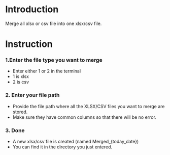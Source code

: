 # Introduction
Merge all xlsx or csv file into one xlsx/csv file.

# Instruction
### 1.Enter the file type you want to merge

- Enter either 1 or 2 in the terminal
- 1 is xlsx
- 2 is csv

### 2. Enter your file path

- Provide the file path where all the XLSX/CSV files you want to merge are stored.
- Make sure they have common columns so that there will be no error.

### 3. Done

- A new xlsx/csv file is created (named Merged_{today_date})
- You can find it in the directory you just entered.

